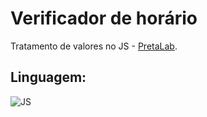 # Verificador de horário

Tratamento de valores no JS - [PretaLab](https://www.pretalab.com/ ).

## Linguagem:
![JS](https://img.shields.io/badge/JavaScript-F7DF1E?style=for-the-badge&logo=javascript&logoColor=black)

